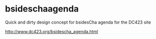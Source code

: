 # bsideschaagenda
Quick and dirty design concept for bsidesCha agenda for the DC423 site

http://www.dc423.org/bsidescha_agenda.html
